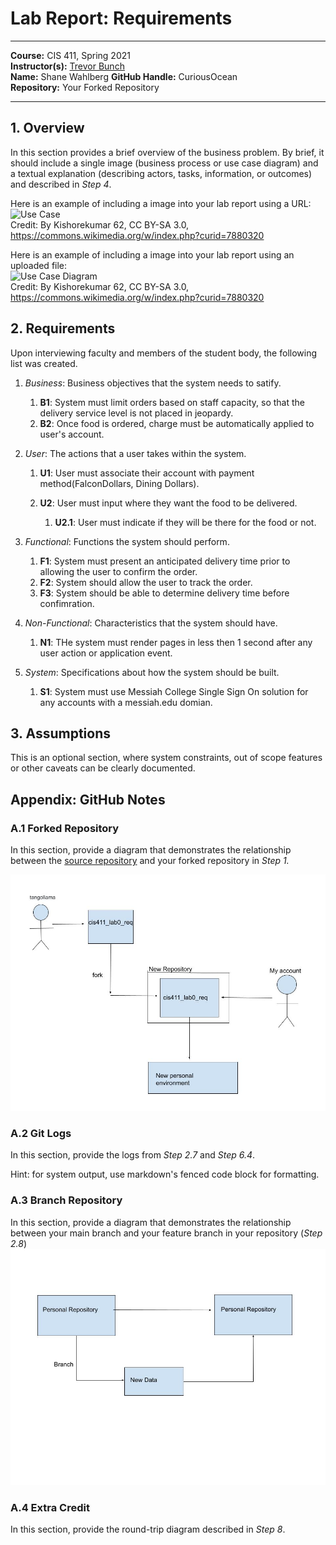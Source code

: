 # Lab Report: Requirements
___
**Course:** CIS 411, Spring 2021  
**Instructor(s):** [Trevor Bunch](https://github.com/trevordbunch)  
**Name:** Shane Wahlberg
**GitHub Handle:** CuriousOcean  
**Repository:** Your Forked Repository  
___

## 1. Overview
In this section provides a brief overview of the business problem.  By brief, it should include a single image (business process or use case diagram) and a textual explanation (describing actors, tasks, information, or outcomes) and described in *Step 4*.

Here is an example of including a image into your lab report using a URL:  
![Use Case](https://commons.wikimedia.org/wiki/File:Use_case_restaurant_model.svg#/media/File:Use_case_restaurant_model.svg)  
Credit: By Kishorekumar 62, CC BY-SA 3.0, https://commons.wikimedia.org/w/index.php?curid=7880320

Here is an example of including a image into your lab report using an uploaded file:  
![Use Case Diagram](/assets/Use_case_restaurant_model.svg)  
Credit: By Kishorekumar 62, CC BY-SA 3.0, https://commons.wikimedia.org/w/index.php?curid=7880320

## 2. Requirements
Upon interviewing faculty and members of the student body, the following list was created. 

1. *Business*: Business objectives that the system needs to satify.
   
    1.  **B1**: System must limit orders based on staff capacity, so that the delivery service level is not placed in jeopardy.
    2.  **B2**: Once food is ordered, charge must be automatically applied to user's account. 
2. *User*: The actions that a user takes within the system.

   1. **U1**: User must associate their account with payment method(FalconDollars, Dining Dollars).
   2. **U2**: User must input where they want the food to be delivered.

       1. **U2.1**: User must indicate if they will be there for the food or not. 

3. *Functional*: Functions the system should perform.

    1. **F1**: System must present an anticipated delivery time prior to allowing the user to confirm the order. 
    2. **F2**: System should allow the user to track the order. 
    3. **F3**: System should be able to determine delivery time before confimration. 

4. *Non-Functional*: Characteristics that the system should have.

    1. **N1**: THe system must render pages in less then 1 second after any user action or application event. 

5. *System*: Specifications about how the system should be built. 

    1. **S1**: System must use Messiah College Single Sign On solution for any accounts with a messiah.edu domian. 

## 3. Assumptions
This is an optional section, where system constraints, out of scope features or other caveats can be clearly documented.  

## Appendix: GitHub Notes

### A.1 Forked Repository
In this section, provide a diagram that demonstrates the relationship between the [source repository](https://github.com/trevordbunch/cis411_lab0_req) and your forked repository in *Step 1.* 

![relationshipsdiagram!](../assets/Diagram_Relationship_.jpg)



### A.2 Git Logs
In this section, provide the logs from *Step 2.7* and *Step 6.4*.

Hint: for system output, use markdown's fenced code block for formatting.

### A.3 Branch Repository
In this section, provide a diagram that demonstrates the relationship between your main branch and your feature branch in your repository (*Step 2.8*)
![relationshipdiagramagain!](../assets/Diagram_Relationship_2.jpg)

### A.4 Extra Credit
In this section, provide the round-trip diagram described in *Step 8*.